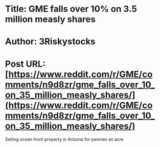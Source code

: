 # Title: GME falls over 10% on 3.5 million measly shares
# Author: 3Riskystocks
# Post URL: [https://www.reddit.com/r/GME/comments/n9d8zr/gme_falls_over_10_on_35_million_measly_shares/](https://www.reddit.com/r/GME/comments/n9d8zr/gme_falls_over_10_on_35_million_measly_shares/)


Selling ocean front property in Arizona for pennies an acre